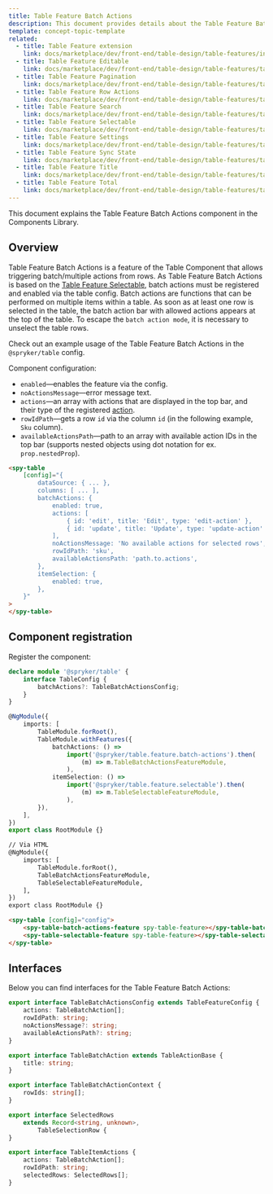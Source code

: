 ```yaml
---
title: Table Feature Batch Actions
description: This document provides details about the Table Feature Batch Actions component in the Components Library.
template: concept-topic-template
related:
  - title: Table Feature extension
    link: docs/marketplace/dev/front-end/table-design/table-features/index.html
  - title: Table Feature Editable
    link: docs/marketplace/dev/front-end/table-design/table-features/table-feature-editable.html
  - title: Table Feature Pagination
    link: docs/marketplace/dev/front-end/table-design/table-features/table-feature-pagination.html
  - title: Table Feature Row Actions
    link: docs/marketplace/dev/front-end/table-design/table-features/table-feature-row-actions.html
  - title: Table Feature Search
    link: docs/marketplace/dev/front-end/table-design/table-features/table-feature-search.html
  - title: Table Feature Selectable
    link: docs/marketplace/dev/front-end/table-design/table-features/table-feature-selectable.html
  - title: Table Feature Settings
    link: docs/marketplace/dev/front-end/table-design/table-features/table-feature-settings.html
  - title: Table Feature Sync State
    link: docs/marketplace/dev/front-end/table-design/table-features/table-feature-sync-state.html
  - title: Table Feature Title
    link: docs/marketplace/dev/front-end/table-design/table-features/table-feature-title.html
  - title: Table Feature Total
    link: docs/marketplace/dev/front-end/table-design/table-features/table-feature-total.html
---
```


This document explains the Table Feature Batch Actions component in the Components Library.

## Overview

Table Feature Batch Actions is a feature of the Table Component that allows triggering batch/multiple actions from rows.
As Table Feature Batch Actions is based on the [Table Feature Selectable](/docs/marketplace/dev/front-end/{{page.version}}/table-design/table-features/table-feature-selectable.html), batch actions must be registered and enabled via the table config. Batch actions are functions that can be performed on multiple items within a table. As soon as at least one row is selected in the table, the batch action bar with allowed actions appears at the top of the table.
To escape the `batch action mode`, it is necessary to unselect the table rows.

Check out an example usage of the Table Feature Batch Actions in the `@spryker/table` config.

Component configuration:

- `enabled`—enables the feature via the config.  
- `noActionsMessage`—error message text.  
- `actions`—an array with actions that are displayed in the top bar, and their type of the registered [action](/docs/marketplace/dev/front-end/{{page.version}}/ui-components-library/actions/).   
- `rowIdPath`—gets a row `id` via the column `id` (in the following example, `Sku` column).  
- `availableActionsPath`—path to an array with available action IDs in the top bar (supports nested objects using dot notation for ex. `prop.nestedProp`).   

```html
<spy-table
    [config]="{
        dataSource: { ... },
        columns: [ ... ],
        batchActions: {
            enabled: true,
            actions: [
                { id: 'edit', title: 'Edit', type: 'edit-action' },
                { id: 'update', title: 'Update', type: 'update-action' },
            ],
            noActionsMessage: 'No available actions for selected rows',
            rowIdPath: 'sku',
            availableActionsPath: 'path.to.actions',
        },  
        itemSelection: {
            enabled: true,
        },                                                                                         
    }"
>
</spy-table>
```

## Component registration

Register the component:

```ts
declare module '@spryker/table' {
    interface TableConfig {
        batchActions?: TableBatchActionsConfig;
    }
}

@NgModule({
    imports: [
        TableModule.forRoot(),
        TableModule.withFeatures({
            batchActions: () =>
                import('@spryker/table.feature.batch-actions').then(
                    (m) => m.TableBatchActionsFeatureModule,
                ),
            itemSelection: () =>
                import('@spryker/table.feature.selectable').then(
                    (m) => m.TableSelectableFeatureModule,
                ),
        }),
    ],
})
export class RootModule {}
```

```html
// Via HTML
@NgModule({
    imports: [
        TableModule.forRoot(),
        TableBatchActionsFeatureModule,
        TableSelectableFeatureModule,
    ],
})
export class RootModule {}

<spy-table [config]="config">
    <spy-table-batch-actions-feature spy-table-feature></spy-table-batch-actions-feature>
    <spy-table-selectable-feature spy-table-feature></spy-table-selectable-feature>
</spy-table>
```

## Interfaces

Below you can find interfaces for the Table Feature Batch Actions:

```ts
export interface TableBatchActionsConfig extends TableFeatureConfig {
    actions: TableBatchAction[];
    rowIdPath: string;
    noActionsMessage?: string;
    availableActionsPath?: string;
}

export interface TableBatchAction extends TableActionBase {
    title: string;
}

export interface TableBatchActionContext {
    rowIds: string[];
}

export interface SelectedRows
    extends Record<string, unknown>,
        TableSelectionRow {
}

export interface TableItemActions {
    actions: TableBatchAction[];
    rowIdPath: string;
    selectedRows: SelectedRows[];
}
```
